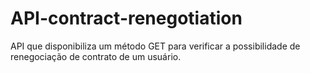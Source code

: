 # API-contract-renegotiation
API que disponibiliza um método GET para verificar a possibilidade de renegociação de contrato de um usuário.
